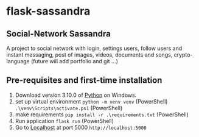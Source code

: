 # flask-sassandra
## Social-Network Sassandra

A project to social network with login, settings users, follow users and instant messaging, post of images, videos, documents and songs, crypto-language (future will add portfolio and git ...)

## Pre-requisites and first-time installation

1. Download version 3.10.0 of [Python](https://www.python.org/ftp/python/3.11.3/python-3.11.3-amd64.exe) on Windows.
2. set up virtual environment
 `python -m venv venv` (PowerShell)
`.\venv\Scripts\activate.ps1` (PowerShell)
3. make requirements
`pip install -r .\requirements.txt` (PowerShell)
4. Run application 
`flask run` (PowerShell)
5. Go to [Localhost](http://localhost:5000/home) at port 5000 `http://localhost:5000`

